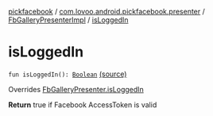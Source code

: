 [pickfacebook](../../index.md) / [com.lovoo.android.pickfacebook.presenter](../index.md) / [FbGalleryPresenterImpl](index.md) / [isLoggedIn](./is-logged-in.md)

# isLoggedIn

`fun isLoggedIn(): `[`Boolean`](https://kotlinlang.org/api/latest/jvm/stdlib/kotlin/-boolean/index.html) [(source)](https://github.com/lovoo/android-pickpic/blob/master/pickfacebook/pickfacebook/src/main/kotlin/com/lovoo/android/pickfacebook/presenter/FbGalleryPresenterImpl.kt#L65)

Overrides [FbGalleryPresenter.isLoggedIn](../../com.lovoo.android.pickfacebook.contract/-fb-gallery-presenter/is-logged-in.md)

**Return**
true if Facebook AccessToken is valid

